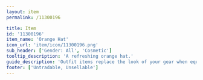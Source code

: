 ```yaml
---
layout: item
permalink: /11300196

title: Item
id: '11300196'
item_name: 'Orange Hat'
icon_url: 'item/icon/11300196.png'
sub_header: ['Gender: All', 'Cosmetic']
tooltip_description: 'A refreshing orange hat.'
guide_description: 'Outfit items replace the look of your gear when equipped.'
footer: ['Untradable, Unsellable']
---
```


